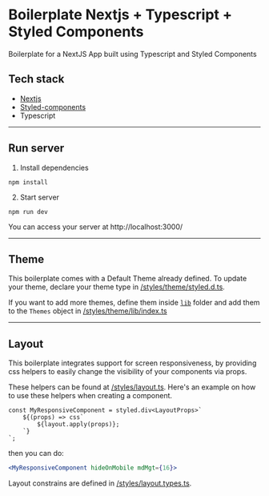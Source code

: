 # Boilerplate Nextjs + Typescript + Styled Components

Boilerplate for a NextJS App built using Typescript and Styled Components

## Tech stack

- [Nextjs](https://nextjs.org/)
- [Styled-components](https://styled-components.com/docs/api)
- Typescript

---

## Run server

1. Install dependencies

```
npm install
```

2. Start server

```
npm run dev
```

You can access your server at http://localhost:3000/

---

## Theme

This boilerplate comes with a Default Theme already defined. To update your theme, declare your theme type in [/styles/theme/styled.d.ts](/styles/theme/styled.d.ts).

If you want to add more themes, define them inside [`lib`](/styles/theme/lib/) folder and add them to the `Themes` object in [/styles/theme/lib/index.ts](/styles/theme/lib/index.ts)

---

## Layout

This boilerplate integrates support for screen responsiveness, by providing css helpers to easily change the visibility of your components via props.

These helpers can be found at [/styles/layout.ts](/styles/layout.ts).
Here's an example on how to use these helpers when creating a component.

    const MyResponsiveComponent = styled.div<LayoutProps>`
        ${(props) => css`
            ${layout.apply(props)};
        `}
    `;

then you can do:

```jsx
<MyResponsiveComponent hideOnMobile mdMgt={16}>
```

Layout constrains are defined in [/styles/layout.types.ts](/styles/layout.types.ts).
